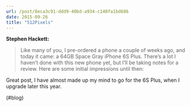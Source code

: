 ```yaml
---
url: /post/8eca3c91-ddd9-40bd-a934-c140fa1bd686
date: 2015-09-26
title: "512Pixels"
---
```


**Stephen Hackett:**



> Like many of you, I pre-ordered a phone a couple of weeks ago, and today it came: a 64GB Space Gray iPhone 6S Plus. There&#8217;s a lot I haven&#8217;t done with this new phone yet, but I&#8217;ll be taking notes for a review. Here are some initial impressions until then: 



Great post, I have almost made up my mind to go for the 6S Plus, when I upgrade later this year.



(#blog)